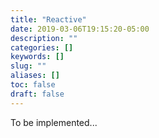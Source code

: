 ```yaml
---
title: "Reactive"
date: 2019-03-06T19:15:20-05:00
description: ""
categories: []
keywords: []
slug: ""
aliases: []
toc: false
draft: false
---
```


To be implemented...